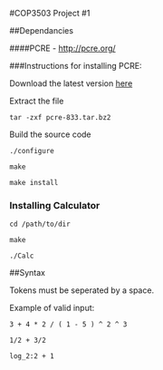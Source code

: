 #COP3503 Project #1

##Dependancies

####PCRE - http://pcre.org/

###Instructions for installing PCRE:

Download the latest version [here](http://ftp.csx.cam.ac.uk/pub/software/programming/pcre/)

Extract the file

    tar -zxf pcre-833.tar.bz2 

Build the source code

    ./configure

    make 

    make install

### Installing Calculator

    cd /path/to/dir

    make
    
    ./Calc

##Syntax

Tokens must be seperated by a space.

Example of valid input:

    3 + 4 * 2 / ( 1 - 5 ) ^ 2 ^ 3
    
    1/2 + 3/2
    
    log_2:2 + 1
